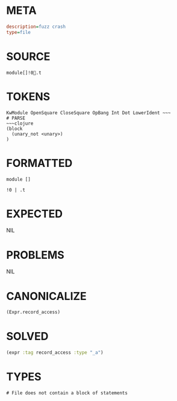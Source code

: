 # META
~~~ini
description=fuzz crash
type=file
~~~
# SOURCE
~~~roc
module[]!0.t
~~~
# TOKENS
~~~text
KwModule OpenSquare CloseSquare OpBang Int Dot LowerIdent ~~~
# PARSE
~~~clojure
(block
  (unary_not <unary>)
)
~~~
# FORMATTED
~~~roc
module []

!0 | .t
~~~
# EXPECTED
NIL
# PROBLEMS
NIL
# CANONICALIZE
~~~clojure
(Expr.record_access)
~~~
# SOLVED
~~~clojure
(expr :tag record_access :type "_a")
~~~
# TYPES
~~~roc
# File does not contain a block of statements
~~~
